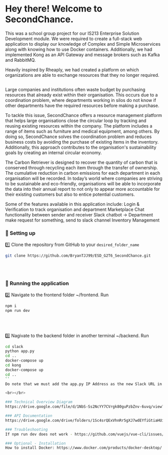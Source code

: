 # Hey there! Welcome to SecondChance.

This was a school group project for our IS213 Enterprise Solution Development module. We were required to create a full-stack web application to display our knowledge of Complex and Simple Microservices along with knowing how to use Docker containers. Additionally, we had implemented Kong as an API Gateway and message brokers such as Kafka and RabbitMQ.

Heavily inspired by Rheaply, we had created a platform on which organizations are able to exchange resources that they no longer required.

##

Large companies and institutions often waste budget by purchasing resources that already exist within their
organisation. This occurs due to a coordination problem, where departments working in silos do not know if other
departments have the required resources before making a purchase.

To tackle this issue, SecondChance offers a resource management platform that helps large organisations close the
circular loop by tracking and reusing existing resources within the company. The platform includes a range of items
such as furniture and medical equipment, among others. By doing so, SecondChance solves the coordination
problem and reduces business costs by avoiding the purchase of existing items in the inventory. Additionally, this
approach contributes to the organisation's sustainability goals by creating an internal circular economy.

The Carbon Retriever is designed to recover the quantity of carbon that is conserved through recycling each item
through the transfer of ownership. The cumulative reduction in carbon emissions for each department in each
organisation will be recorded. In today’s world where companies are striving to be sustainable and eco-friendly,
organisations will be able to incorporate the data into their annual report to not only to appear more accountable for
their existing customers but also to entice potential customers. 

Some of the features available in this application include:
Login & Verification to track organisation and department
Marketplace
Chat functionality between sender and receiver
Slack chatbot → Department make request for something, send to slack channel
Inventory Management



### 🔧 Setting up
1️⃣ Clone the repository from GitHub to your `desired_folder_name`
```bash
git clone https://github.com/BryanTJJ99/ESD_G2T6_SecondChance.git
```
<br></br>

### 🔧 Running the application
2️⃣ Navigate to the frontend folder ~/frontend. Run
```bash
npm i
npm run dev
```
<br></br>

3️⃣ Nagivate to the backend folder in another terminal ~/backend. Run
```bash
cd slack
python app.py
cd ..
docker-compose up
cd kong
docker-compose up
cd ..
``
Do note that we must add the app.py IP Address as the new Slack URL in the accept_item.py complex microservice.

<br></br>

### Technical Overview Diagram
https://drive.google.com/file/d/1NbS-Ss2NcYY7CVrgk80guPzbZnv-6uvq/view?usp=sharing

### API Documentation
https://drive.google.com/drive/folders/1Sc4srQExVhnRr5gXJ7wdEYfiGtiaHUi9?usp=sharing

### Troubleshooting
If npm run dev does not work - https://github.com/vuejs/vue-cli/issues/332

### Optional - Installation
How to install Docker: https://www.docker.com/products/docker-desktop/

